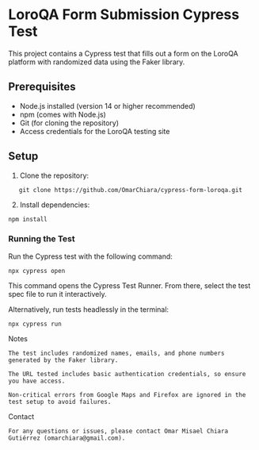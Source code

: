# LoroQA Form Submission Cypress Test

This project contains a Cypress test that fills out a form on the LoroQA platform with randomized data using the Faker library.

## Prerequisites

- Node.js installed (version 14 or higher recommended)  
- npm (comes with Node.js)  
- Git (for cloning the repository)  
- Access credentials for the LoroQA testing site  

## Setup

1. Clone the repository:
```  
   git clone https://github.com/OmarChiara/cypress-form-loroqa.git
```
2. Install dependencies:
```
npm install
```
### Running the Test

Run the Cypress test with the following command:
```
npx cypress open
```
This command opens the Cypress Test Runner. From there, select the test spec file to run it interactively.

Alternatively, run tests headlessly in the terminal:
```
npx cypress run
```
Notes

    The test includes randomized names, emails, and phone numbers generated by the Faker library.

    The URL tested includes basic authentication credentials, so ensure you have access.

    Non-critical errors from Google Maps and Firefox are ignored in the test setup to avoid failures.

Contact

	For any questions or issues, please contact Omar Misael Chiara Gutiérrez (omarchiara@gmail.com).